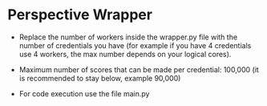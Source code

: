 # Perspective Wrapper

- Replace the number of workers inside the wrapper.py file with the number of credentials you have (for example if you have 4 credentials use 4 workers, the max number depends on your logical cores).


- Maximum number of scores that can be made per credential: 100,000 (it is recommended to stay below, example 90,000)


- For code execution use the file main.py